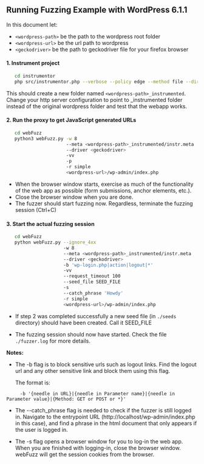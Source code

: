 ## Running Fuzzing Example with WordPress 6.1.1

In this document let:
- `<wordpress-path>` be the path to the wordpress root folder 
- `<wordpress-url>` be the url path to wordpress
- `<geckodriver>` be the path to geckodriver file for your firefox browser

#### 1. Instrument project 


```bash
   cd instrumentor
   php src/instrumentor.php --verbose --policy edge --method file --dir <wordpress-path>
```

This should create a new folder named `<wordpress-path>_instrumented`.
Change your http server configuration to point to _instrumented folder
instead of the original wordpress folder and test that the webapp works.

#### 2. Run the proxy to get JavaScript generated URLs


```bash
   cd webFuzz
   python3 webFuzz.py -w 8 
                      --meta <wordpress-path>_instrumented/instr.meta 
                      --driver <geckodriver>
                      -vv 
                      -p
                      -r simple 
                      <wordpress-url>/wp-admin/index.php
```
   
   + When the browser window starts, exercise as much of the functionality
     of the web app as possible (form submissions, anchor elements, etc.). 
   + Close the browser window when you are done. 
   + The fuzzer should start fuzzing now. 
     Regardless, terminate the fuzzing session (Ctrl+C)
   
   
#### 3. Start the actual fuzzing session


```bash
   cd webFuzz
   python webFuzz.py --ignore_4xx 
                     -w 8 
                     --meta <wordpress-path>_instrumented/instr.meta 
                     --driver <geckodriver>
                     -b 'wp-login.php|action|logout|*' 
                     -vv
                     --request_timeout 100 
                     --seed_file SEED_FILE 
                     -s 
                     --catch_phrase 'Howdy'
                     -r simple 
                     <wordpress-url>/wp-admin/index.php
```
   
   + If step 2 was completed successfully a new seed file (in `./seeds` directory) should have been created.
     Call it SEED_FILE

   + The fuzzing session should now have started. 
     Check the file `./fuzzer.log` for more details.
   
   __Notes:__ 
   
   + The -b flag is to block sensitive urls such as logout links. 
     Find the logout url and any other sensitive link and block 
     them using this flag.

     The format is:
```
     -b '{needle in URL}|{needle in Parameter name}|{needle in Parameter value}|{Method: GET or POST or *}'
```
   
   + The --catch_phrase flag is needed to check if the fuzzer is still logged in. 
     Navigate to the entrypoint URL (http://localhost/wp-admin/index.php in this case), 
     and find a phrase in the html document that only appears if the user is logged in.
   
   + The -s flag opens a browser window for you to log-in the web app. 
     When you are finished with logging-in, close the browser window.
     webFuzz will get the session cookies from the browser.
